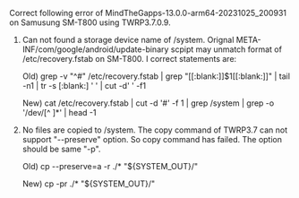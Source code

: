 Correct following error of MindTheGapps-13.0.0-arm64-20231025_200931 on Samusung SM-T800 using TWRP3.7.0.9.

1) Can not found a storage device name of /system.
   Orignal META-INF/com/google/android/update-binary scpipt may unmatch format of /etc/recovery.fstab on SM-T800.
   I correct statements are:
   
   Old)
    grep -v "^#" /etc/recovery.fstab | grep "[[:blank:]]$1[[:blank:]]" | tail -n1 | tr -s [:blank:] ' ' | cut -d' ' -f1
   
   New)
    cat /etc/recovery.fstab | cut -d '#' -f 1 | grep /system | grep -o '/dev/[^ ]*' | head -1  

3) No files are copied to /system.
   The copy command of TWRP3.7 can not support "--preserve" option.
   So copy command has failed.
   The option should be same "-p". 

   Old)
     cp --preserve=a -r ./* "${SYSTEM_OUT}/"

   New)
     cp -pr ./* "${SYSTEM_OUT}/"
